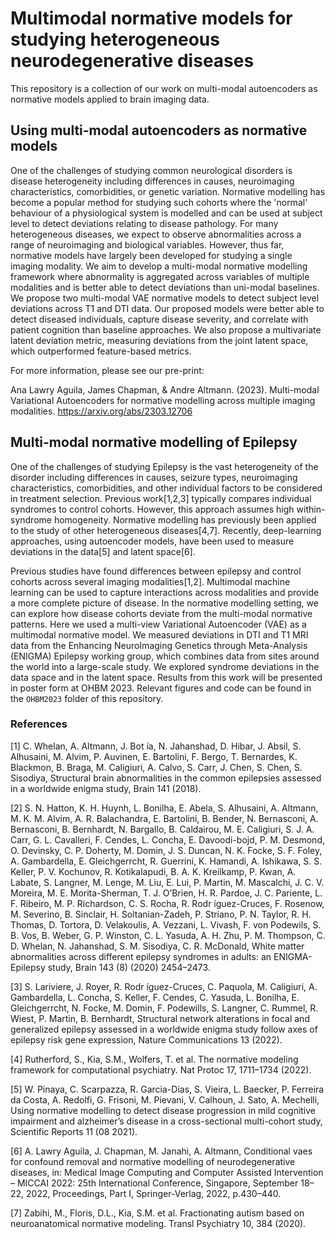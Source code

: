 # Multimodal normative models for studying heterogeneous neurodegenerative diseases

This repository is a collection  of our work on multi-modal autoencoders as normative models applied to brain imaging data.

## Using multi-modal autoencoders as normative models

One of the challenges of studying common neurological disorders is disease heterogeneity including differences in causes, neuroimaging characteristics, comorbidities, or genetic variation. Normative modelling has become a popular method for studying such cohorts where the 'normal' behaviour of a physiological system is modelled and can be used at subject level to detect deviations relating to disease pathology. For many heterogeneous diseases, we expect to observe abnormalities across a range of neuroimaging and biological variables. However, thus far, normative models have largely been developed for studying a single imaging modality. We aim to develop a multi-modal normative modelling framework where abnormality is aggregated across variables of multiple modalities and is better able to detect deviations than uni-modal baselines. We propose two multi-modal VAE normative models to detect subject level deviations across T1 and DTI data. Our proposed models were better able to detect diseased individuals, capture disease severity, and correlate with patient cognition than baseline approaches. We also propose a multivariate latent deviation metric, measuring deviations from the joint latent space, which outperformed feature-based metrics.

For more information, please see our pre-print: 

Ana Lawry Aguila, James Chapman, & Andre Altmann. (2023). Multi-modal Variational Autoencoders for normative modelling across multiple imaging modalities. https://arxiv.org/abs/2303.12706

## Multi-modal normative modelling of Epilepsy

One of the challenges of studying Epilepsy is the vast heterogeneity of the disorder including differences in causes, seizure types, neuroimaging characteristics, comorbidities, and other individual factors to be considered in treatment selection. Previous work[1,2,3] typically compares individual syndromes to control cohorts. However, this approach assumes high within-syndrome homogeneity. Normative modelling has previously been applied to the study of other heterogeneous diseases[4,7]. Recently, deep-learning approaches, using autoencoder models, have been used to measure deviations in the data[5] and latent space[6].

Previous studies have found differences between epilepsy and control cohorts across several imaging modalities[1,2]. Multimodal machine learning can be used to capture interactions across modalities and provide a more complete picture of disease. In the normative modelling setting, we can explore how disease cohorts deviate from the multi-modal normative patterns. Here we used a multi-view Variational Autoencoder (VAE) as a multimodal normative model. We measured deviations in DTI and T1 MRI data from the Enhancing NeuroImaging Genetics through Meta-Analysis (ENIGMA) Epilepsy working group, which combines data from sites around the world into a large-scale study. We explored syndrome deviations in the data space and in the latent space. Results from this work will be presented in poster form at OHBM 2023. Relevant figures and code can be found in the `OHBM2023` folder of this repository. 

### References 

[1] C. Whelan, A. Altmann, J. Bot ́ıa, N. Jahanshad, D. Hibar, J. Absil, S. Alhusaini, M. Alvim, P. Auvinen, E. Bartolini, F. Bergo, T. Bernardes, K. Blackmon, B. Braga, M. Caligiuri, A. Calvo, S. Carr, J. Chen, S. Chen, S. Sisodiya, Structural brain abnormalities in the common epilepsies assessed in a worldwide enigma study, Brain 141 (2018).

[2] S. N. Hatton, K. H. Huynh, L. Bonilha, E. Abela, S. Alhusaini, A. Altmann, M. K. M. Alvim, A. R. Balachandra, E. Bartolini, B. Bender, N. Bernasconi, A. Bernasconi, B. Bernhardt, N. Bargallo, B. Caldairou, M. E. Caligiuri, S. J. A. Carr, G. L. Cavalleri, F. Cendes, L. Concha, E. Davoodi-bojd, P. M. Desmond, O. Devinsky, C. P. Doherty, M. Domin, J. S. Duncan, N. K. Focke, S. F. Foley, A. Gambardella, E. Gleichgerrcht, R. Guerrini, K. Hamandi, A. Ishikawa, S. S. Keller, P. V. Kochunov, R. Kotikalapudi, B. A. K. Kreilkamp, P. Kwan, A. Labate, S. Langner, M. Lenge, M. Liu, E. Lui, P. Martin, M. Mascalchi, J. C. V. Moreira, M. E. Morita-Sherman, T. J. O’Brien, H. R. Pardoe, J. C. Pariente, L. F. Ribeiro, M. P. Richardson, C. S. Rocha, R. Rodr ́ıguez-Cruces, F. Rosenow, M. Severino, B. Sinclair, H. Soltanian-Zadeh, P. Striano, P. N. Taylor, R. H. Thomas, D. Tortora, D. Velakoulis, A. Vezzani, L. Vivash, F. von Podewils, S. B. Vos, B. Weber, G. P. Winston, C. L. Yasuda, A. H. Zhu, P. M. Thompson, C. D. Whelan, N. Jahanshad, S. M. Sisodiya, C. R. McDonald, White matter abnormalities across different epilepsy syndromes in adults: an ENIGMA-Epilepsy study, Brain 143 (8) (2020) 2454–2473.

[3] S. Lariviere, J. Royer, R. Rodr ́ıguez-Cruces, C. Paquola, M. Caligiuri, A. Gambardella, L. Concha, S. Keller, F. Cendes, C. Yasuda, L. Bonilha, E. Gleichgerrcht, N. Focke, M. Domin, F. Podewills, S. Langner, C. Rummel, R. Wiest, P. Martin, B. Bernhardt, Structural network alterations in focal and generalized epilepsy assessed in a worldwide enigma study follow axes of epilepsy risk gene expression, Nature Communications 13 (2022).

[4] Rutherford, S., Kia, S.M., Wolfers, T. et al. The normative modeling framework for computational psychiatry. Nat Protoc 17, 1711–1734 (2022).

[5] W. Pinaya, C. Scarpazza, R. Garcia-Dias, S. Vieira, L. Baecker, P. Ferreira da Costa, A. Redolfi, G. Frisoni, M. Pievani, V. Calhoun, J. Sato, A. Mechelli, Using normative modelling to detect disease progression in mild cognitive impairment and alzheimer’s disease in a cross-sectional multi-cohort study, Scientific Reports 11 (08 2021).

[6] A. Lawry Aguila, J. Chapman, M. Janahi, A. Altmann, Conditional vaes for confound removal and normative modelling of neurodegenerative diseases, in: Medical Image Computing and Computer Assisted Intervention – MICCAI 2022: 25th International Conference, Singapore, September 18–22, 2022, Proceedings, Part I, Springer-Verlag, 2022, p.430–440.

[7] Zabihi, M., Floris, D.L., Kia, S.M. et al. Fractionating autism based on neuroanatomical normative modeling. Transl Psychiatry 10, 384 (2020). 

